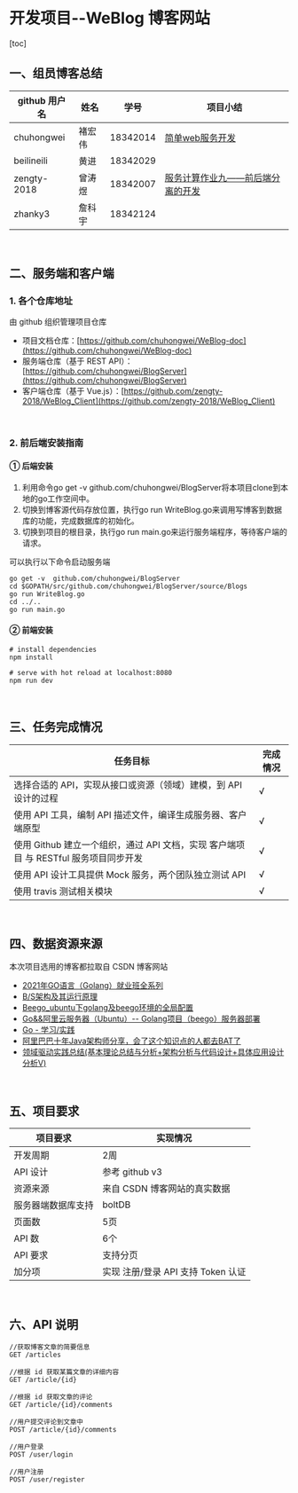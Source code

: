 # 开发项目--WeBlog 博客网站
 [toc]

 ## 一、组员博客总结

| github 用户名 | 姓名   | 学号     | 项目小结                                                     |
| ------------- | ------ | -------- | ------------------------------------------------------------ |
| chuhongwei    | 褚宏伟 | 18342014 | [简单web服务开发](https://gitee.com/chuhw3/game_unity/blob/master/service/%E7%AE%80%E5%8D%95web%E6%9C%8D%E5%8A%A1%E5%BC%80%E5%8F%91%E5%B0%8F%E7%BB%93.md) |
| beilineili    | 黄进   | 18342029 |                                                              |
| zengty-2018   | 曾涛煜 | 18342007 | [服务计算作业九——前后端分离的开发](https://blog.csdn.net/Floating__dust/article/details/111489655) |
| zhanky3       | 詹科宇 | 18342124 |                                                              |
<br>



 ## 二、服务端和客户端
 ### 1. 各个仓库地址
由 github 组织管理项目仓库
 - 项目文档仓库：[https://github.com/chuhongwei/WeBlog-doc](https://github.com/chuhongwei/WeBlog-doc)
 - 服务端仓库（基于 REST API）：[https://github.com/chuhongwei/BlogServer](https://github.com/chuhongwei/BlogServer)
 - 客户端仓库（基于 Vue.js）：[https://github.com/zengty-2018/WeBlog_Client](https://github.com/zengty-2018/WeBlog_Client)
<br>



### 2. 前后端安装指南
#### ① 后端安装

 1. 利用命令go get -v github.com/chuhongwei/BlogServer将本项目clone到本地的go工作空间中。
 2. 切换到博客源代码存放位置，执行go run WriteBlog.go来调用写博客到数据库的功能，完成数据库的初始化。
 3. 切换到项目的根目录，执行go run main.go来运行服务端程序，等待客户端的请求。

可以执行以下命令启动服务端

```
go get -v  github.com/chuhongwei/BlogServer
cd $GOPATH/src/github.com/chuhongwei/BlogServer/source/Blogs
go run WriteBlog.go
cd ../..
go run main.go
```
#### ② 前端安装

```
# install dependencies
npm install

# serve with hot reload at localhost:8080
npm run dev
```

<br>



## 三、任务完成情况
| 任务目标                                                     | 完成情况 |
| ------------------------------------------------------------ | -------- |
| 选择合适的 API，实现从接口或资源（领域）建模，到 API 设计的过程 | √        |
| 使用 API 工具，编制 API 描述文件，编译生成服务器、客户端原型 | √        |
| 使用 Github 建立一个组织，通过 API 文档，实现 客户端项目 与 RESTful 服务项目同步开发 | √        |
| 使用 API 设计工具提供 Mock 服务，两个团队独立测试 API        | √        |
| 使用 travis 测试相关模块                                     | √        |
<br>



## 四、数据资源来源

本次项目选用的博客都拉取自 CSDN 博客网站
 - [2021年GO语言（Golang）就业班全系列](https://blog.csdn.net/weixin_40562504/article/details/108641202)
 - [B/S架构及其运行原理](https://blog.csdn.net/qq_40587575/article/details/79673478)
 - [Beego_ubuntu下golang及beego环境的全局配置](https://blog.csdn.net/weixin_43851310/article/details/88543162)
 - [Go&&阿里云服务器（Ubuntu）-- Golang项目（beego）服务器部署](https://blog.csdn.net/qq_42410605/article/details/96479892)
 - [Go - 学习/实践](https://blog.csdn.net/william_n/article/details/102893655)
 - [阿里巴巴十年Java架构师分享，会了这个知识点的人都去BAT了](https://blog.csdn.net/t4i2b10X4c22nF6A/article/details/79062764)
 - [领域驱动实践总结(基本理论总结与分析+架构分析与代码设计+具体应用设计分析V)](https://blog.csdn.net/xiaofeng10330111/article/details/105148032)
 <br>



## 五、项目要求
| 项目要求           | 实现情况                           |
| ------------------ | ---------------------------------- |
| 开发周期           | 2周                                |
| API 设计           | 参考 github v3                     |
| 资源来源           | 来自 CSDN 博客网站的真实数据       |
| 服务器端数据库支持 | boltDB                             |
| 页面数             | 5页                                |
| API 数             | 6个                                |
| API 要求           | 支持分页                           |
| 加分项             | 实现 注册/登录 API 支持 Token 认证 |
<br>



## 六、API 说明
```
//获取博客文章的简要信息
GET /articles

//根据 id 获取某篇文章的详细内容
GET /article/{id} 

//根据 id 获取文章的评论
GET /article/{id}/comments

//用户提交评论到文章中
POST /article/{id}/comments 

//用户登录
POST /user/login 

//用户注册
POST /user/register
```
